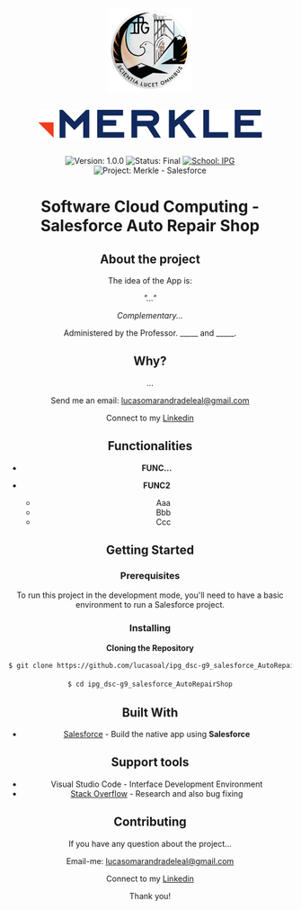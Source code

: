 <div align="center">
  <div style="display: center; justify-content: bottom;">
    <img src="assets/ipg_logo.png" height="150" style='margin-bottom: 15px'>
</p> 

<div align="center">
  <div style="display: center; justify-content: bottom;">
    <img src="assets/merkle_logo.png" height="50" style='margin-bottom: 15px'>
</p> 

![Version: 1.0.0](https://img.shields.io/badge/%20Version%20-1.0.0-%2304304E?style=flat&labelColor=f23a1d)
![Status: Final](https://img.shields.io/badge/%20Status%20-In%20progress-%2304304E?style=flat&labelColor=f23a1d)
[![School: IPG](https://img.shields.io/badge/%20CS%20School%20-PUC%20Minas-%2304304E?style=flat&labelColor=f23a1d)](https://pucpcaldas.br)
![Project: Merkle - Salesforce](https://img.shields.io/badge/%20Project%20-PIBIC/FAPEMIG-%2304304E?style=flat&labelColor=f23a1d)

  </div>
</div>

# **Software Cloud Computing - Salesforce Auto Repair Shop**

<!-- <img src="./src/logo_ipg_guarda.jpg" height="50" align='right'>
<img src="./src/logo_merkle.png" height="15" align='right'>
<img src="./src/logo_salesforce.png" height="50" align='right'> -->

## About the project

The idea of the App is:

_"..."_

_Complementary..._

Administered by the Professor. _____ and _____.

## Why?

...

Send me an email: [lucasomarandradeleal@gmail.com](lucasomarandradeleal@gmail.com)

Connect to my [Linkedin](https://linkedin.com/in/lucasomarandradeleal)


## Functionalities

- **FUNC...**


- **FUNC2**
  - Aaa
  - Bbb
  - Ccc

## Getting Started

### Prerequisites

To run this project in the development mode, you'll need to have a basic environment to run a Salesforce project.

### Installing

**Cloning the Repository**

```sh
$ git clone https://github.com/lucasoal/ipg_dsc-g9_salesforce_AutoRepairShop

$ cd ipg_dsc-g9_salesforce_AutoRepairShop
```

## Built With

- [Salesforce](https://www.salesforce.com/) - Build the native app using **Salesforce**

## Support tools

- Visual Studio Code - Interface Development Environment
- [Stack Overflow](https://stackoverflow.com/) - Research and also bug fixing

## Contributing

If you have any question about the project...

Email-me: lucasomarandradeleal@gmail.com

Connect to my [Linkedin](https://linkedin.com/in/lucasomarandradeleal)

Thank you!
